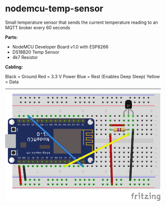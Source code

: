 # nodemcu-temp-sensor

Small temperature sensor that sends the current temperature reading to an MQTT broker every 60 seconds

**Parts:**

 - NodeMCU Developer Board v1.0 with ESP8266 
 - DS18B20 Temp Sensor 
 - 4k7 Resistor

**Cabling:**

Black = Ground
Red = 3.3 V Power
Blue = Rest (Enables Deep Sleep)
Yellow = Data

----------


![Breadboard Layout](https://github.com/eximo84/nodemcu-temp-sensor/blob/master/layout.png?raw=true)
